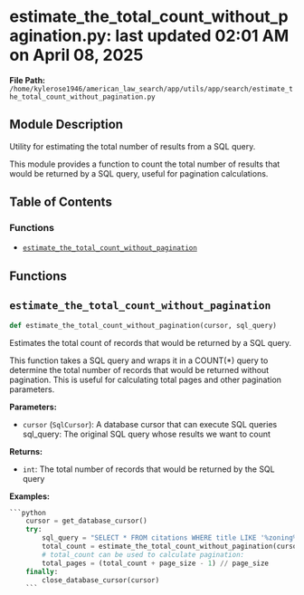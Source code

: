 # estimate_the_total_count_without_pagination.py: last updated 02:01 AM on April 08, 2025

**File Path:** `/home/kylerose1946/american_law_search/app/utils/app/search/estimate_the_total_count_without_pagination.py`

## Module Description

Utility for estimating the total number of results from a SQL query.

This module provides a function to count the total number of results that
would be returned by a SQL query, useful for pagination calculations.

## Table of Contents

### Functions

- [`estimate_the_total_count_without_pagination`](#estimate_the_total_count_without_pagination)

## Functions

## `estimate_the_total_count_without_pagination`

```python
def estimate_the_total_count_without_pagination(cursor, sql_query)
```

Estimates the total count of records that would be returned by a SQL query.

This function takes a SQL query and wraps it in a COUNT(*) query to determine
the total number of records that would be returned without pagination. This is
useful for calculating total pages and other pagination parameters.

**Parameters:**

- `cursor` (`SqlCursor`): A database cursor that can execute SQL queries
sql_query: The original SQL query whose results we want to count

**Returns:**

- `int`: The total number of records that would be returned by the SQL query

**Examples:**

```python
```python
    cursor = get_database_cursor()
    try:
        sql_query = "SELECT * FROM citations WHERE title LIKE '%zoning%'"
        total_count = estimate_the_total_count_without_pagination(cursor, sql_query)
        # total_count can be used to calculate pagination:
        total_pages = (total_count + page_size - 1) // page_size
    finally:
        close_database_cursor(cursor)
    ```
```
